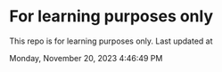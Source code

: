 # For learning purposes only
This repo is for learning purposes only.
Last updated at

Monday, November 20, 2023 4:46:49 PM

